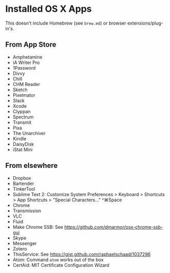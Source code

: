 # Installed OS X Apps

This doesn't include Homebrew (see `brew.md`) or browser extensions/plug-in's.

## From App Store
- Amphetamine
- iA Writer Pro
- 1Password
- Divvy
- Chill
- CHM Reader
- Sketch
- Pixelmator
- Slack
- Xcode
- Clyppan
- Spectrum
- Transmit
- Pixa
- The Unarchiver
- Kindle
- DaisyDisk
- iStat Mini

## From elsewhere
- Dropbox
- Bartender
- TinkerTool
- Sublime Text 2: Customize System Preferences > Keyboard > Shortcuts > App Shortcuts > "Special Characters…" ^⌘Space
- Chrome
- Transmission
- VLC
- Fluid
- Make Chrome SSB: See https://github.com/dmarmor/osx-chrome-ssb-gui
- Skype
- Messenger
- Zotero
- ThisService: See https://gist.github.com/raphaelschaad/1037296
- Atom: Command `atom` works out of the box
- CertAid: MIT Certificate
Configuration Wizard
